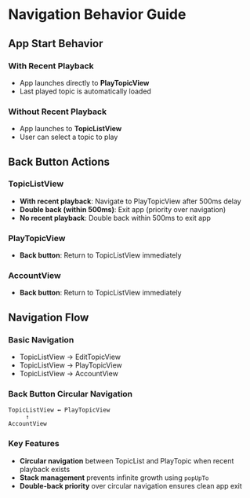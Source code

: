 # Navigation Behavior Guide

## App Start Behavior

### With Recent Playback

- App launches directly to **PlayTopicView**
- Last played topic is automatically loaded

### Without Recent Playback

- App launches to **TopicListView**
- User can select a topic to play

## Back Button Actions

### TopicListView

- **With recent playback**: Navigate to PlayTopicView after 500ms delay
- **Double back (within 500ms)**: Exit app (priority over navigation)
- **No recent playback**: Double back within 500ms to exit app

### PlayTopicView

- **Back button**: Return to TopicListView immediately

### AccountView

- **Back button**: Return to TopicListView immediately

## Navigation Flow

### Basic Navigation

- TopicListView → EditTopicView
- TopicListView → PlayTopicView
- TopicListView → AccountView

### Back Button Circular Navigation

```plaintext
TopicListView ↔ PlayTopicView
     ↑
AccountView
```

### Key Features

- **Circular navigation** between TopicList and PlayTopic when recent playback exists
- **Stack management** prevents infinite growth using `popUpTo`
- **Double-back priority** over circular navigation ensures clean app exit

